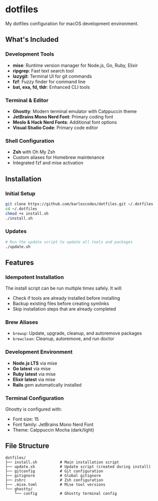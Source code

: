 # dotfiles

My dotfiles configuration for macOS development environment.

## What's Included

### Development Tools
- **mise**: Runtime version manager for Node.js, Go, Ruby, Elixir
- **ripgrep**: Fast text search tool
- **lazygit**: Terminal UI for git commands
- **fzf**: Fuzzy finder for command line
- **bat, exa, fd, tldr**: Enhanced CLI tools

### Terminal & Editor
- **Ghostty**: Modern terminal emulator with Catppuccin theme
- **JetBrains Mono Nerd Font**: Primary coding font
- **Meslo & Hack Nerd Fonts**: Additional font options
- **Visual Studio Code**: Primary code editor

### Shell Configuration
- **Zsh** with Oh My Zsh
- Custom aliases for Homebrew maintenance
- Integrated fzf and mise activation

## Installation

### Initial Setup
```bash
git clone https://github.com/karloscodes/dotfiles.git ~/.dotfiles
cd ~/.dotfiles
chmod +x install.sh
./install.sh
```

### Updates
```bash
# Run the update script to update all tools and packages
./update.sh
```

## Features

### Idempotent Installation
The install script can be run multiple times safely. It will:
- Check if tools are already installed before installing
- Backup existing files before creating symlinks
- Skip installation steps that are already completed

### Brew Aliases
- `brewup`: Update, upgrade, cleanup, and autoremove packages
- `brewclean`: Cleanup, autoremove, and run doctor

### Development Environment
- **Node.js LTS** via mise
- **Go latest** via mise  
- **Ruby latest** via mise
- **Elixir latest** via mise
- **Rails** gem automatically installed

### Terminal Configuration
Ghostty is configured with:
- Font size: 15
- Font family: JetBrains Mono Nerd Font
- Theme: Catppuccin Mocha (dark/light)

## File Structure
```
dotfiles/
├── install.sh          # Main installation script
├── update.sh           # Update script (created during install)
├── gitconfig           # Git configuration
├── gitignore           # Global gitignore
├── zshrc               # Zsh configuration
├── .mise.toml          # Mise tool versions
└── ghostty/
    └── config          # Ghostty terminal config
```
